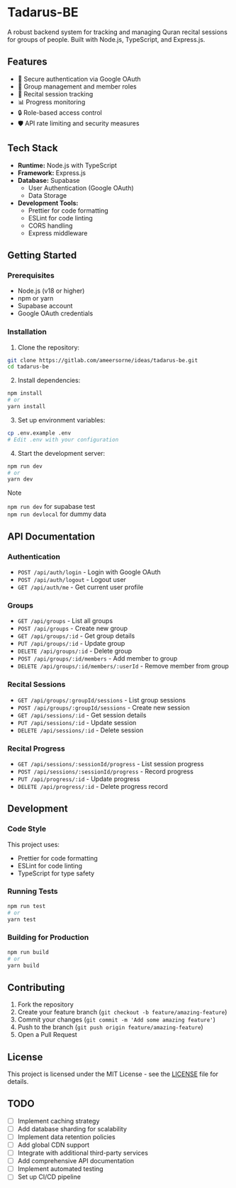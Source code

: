 # Tadarus-BE

A robust backend system for tracking and managing Quran recital sessions for groups of people. Built with Node.js, TypeScript, and Express.js.

## Features

- 🔐 Secure authentication via Google OAuth
- 👥 Group management and member roles
- 📖 Recital session tracking
- 📊 Progress monitoring
- 🔒 Role-based access control
- 🛡️ API rate limiting and security measures

## Tech Stack

- **Runtime:** Node.js with TypeScript
- **Framework:** Express.js
- **Database:** Supabase
  - User Authentication (Google OAuth)
  - Data Storage
- **Development Tools:**
  - Prettier for code formatting
  - ESLint for code linting
  - CORS handling
  - Express middleware

## Getting Started

### Prerequisites

- Node.js (v18 or higher)
- npm or yarn
- Supabase account
- Google OAuth credentials

### Installation

1. Clone the repository:
```bash
git clone https://gitlab.com/ameersorne/ideas/tadarus-be.git
cd tadarus-be
```

2. Install dependencies:
```bash
npm install
# or
yarn install
```

3. Set up environment variables:
```bash
cp .env.example .env
# Edit .env with your configuration
```

4. Start the development server:
```bash
npm run dev
# or
yarn dev
```
> [!Note]  
> ```npm run dev``` for supabase test  
> ```npm run devlocal``` for dummy data


## API Documentation

### Authentication
- `POST /api/auth/login` - Login with Google OAuth
- `POST /api/auth/logout` - Logout user
- `GET /api/auth/me` - Get current user profile

### Groups
- `GET /api/groups` - List all groups
- `POST /api/groups` - Create new group
- `GET /api/groups/:id` - Get group details
- `PUT /api/groups/:id` - Update group
- `DELETE /api/groups/:id` - Delete group
- `POST /api/groups/:id/members` - Add member to group
- `DELETE /api/groups/:id/members/:userId` - Remove member from group

### Recital Sessions
- `GET /api/groups/:groupId/sessions` - List group sessions
- `POST /api/groups/:groupId/sessions` - Create new session
- `GET /api/sessions/:id` - Get session details
- `PUT /api/sessions/:id` - Update session
- `DELETE /api/sessions/:id` - Delete session

### Recital Progress
- `GET /api/sessions/:sessionId/progress` - List session progress
- `POST /api/sessions/:sessionId/progress` - Record progress
- `PUT /api/progress/:id` - Update progress
- `DELETE /api/progress/:id` - Delete progress record

## Development

### Code Style

This project uses:
- Prettier for code formatting
- ESLint for code linting
- TypeScript for type safety

### Running Tests

```bash
npm run test
# or
yarn test
```

### Building for Production

```bash
npm run build
# or
yarn build
```

## Contributing

1. Fork the repository
2. Create your feature branch (`git checkout -b feature/amazing-feature`)
3. Commit your changes (`git commit -m 'Add some amazing feature'`)
4. Push to the branch (`git push origin feature/amazing-feature`)
5. Open a Pull Request

## License

This project is licensed under the MIT License - see the [LICENSE](LICENSE) file for details.

## TODO

- [ ] Implement caching strategy
- [ ] Add database sharding for scalability
- [ ] Implement data retention policies
- [ ] Add global CDN support
- [ ] Integrate with additional third-party services
- [ ] Add comprehensive API documentation
- [ ] Implement automated testing
- [ ] Set up CI/CD pipeline
